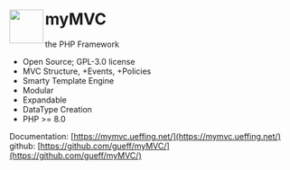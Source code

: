 # <img src="https://mymvc.ueffing.net/myMVC.png" width="60" align="left"> myMVC

the PHP Framework

- Open Source; GPL-3.0 license
- MVC Structure, +Events, +Policies
- Smarty Template Engine
- Modular
- Expandable
- DataType Creation
- PHP >= 8.0

Documentation:  [https://mymvc.ueffing.net/](https://mymvc.ueffing.net/)  
github:  [https://github.com/gueff/myMVC/](https://github.com/gueff/myMVC/)  
